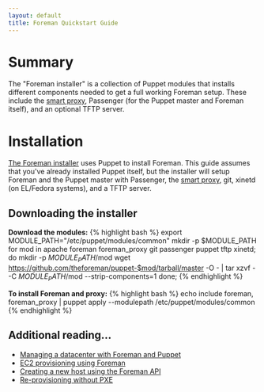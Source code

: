 ```yaml
---
layout: default
title: Foreman Quickstart Guide
---
```


# Summary
The "Foreman installer" is a collection of Puppet modules that installs different components needed to get a full working Foreman setup. These include the [smart proxy](https://github.com/theforeman/smart-proxy), Passenger (for the Puppet master and Foreman itself), and an optional TFTP server.

# Installation
[The Foreman installer](https://github.com/theforeman/foreman-installer) uses Puppet to install Foreman. This guide assumes that you've already installed Puppet itself, but the installer will setup Foreman and the Puppet master with Passenger, the [smart proxy](https://github.com/theforeman/smart-proxy), git, xinetd (on EL/Fedora systems), and a TFTP server.


## Downloading the installer
**Download the modules:**
{% highlight bash %} 
export MODULE_PATH="/etc/puppet/modules/common" 
mkdir -p $MODULE_PATH
for mod in apache foreman foreman_proxy git passenger puppet tftp xinetd; do
  mkdir -p $MODULE_PATH/$mod
  wget https://github.com/theforeman/puppet-$mod/tarball/master -O - | tar xzvf - -C $MODULE_PATH/$mod --strip-components=1
done;
{% endhighlight %}

**To install Foreman and proxy:**
{% highlight bash %}
echo include foreman, foreman_proxy | puppet apply --modulepath /etc/puppet/modules/common
{% endhighlight %}


## Additional reading...
* [Managing a datacenter with Foreman and Puppet](http://engineering.yakaz.com/managing-an-infrastructure-datacenter-with-foreman-and-puppet.html)
* [EC2 provisioning using Foreman](http://blog.theforeman.org/2012/05/ec2-provisioning-using-foreman.html)
* [Creating a new host using the Foreman API](http://blog.theforeman.org/2012/01/creating-new-host-using-foreman-api.html)
* [Re-provisioning without PXE](http://blog.theforeman.org/2012/01/re-provision-host-without-pxeboot.html)
